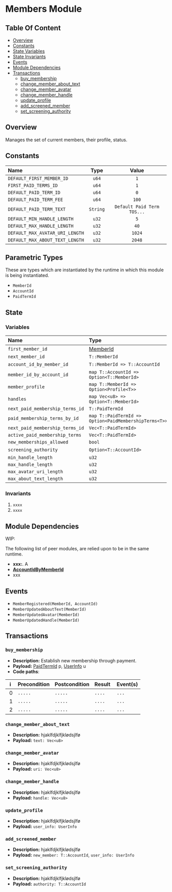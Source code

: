 
# Members Module

## Table Of Content

- [Overview](#overview)
- [Constants](#constants)
- [State Variables](#state-variables)
- [State Invariants](#state-invariants)
- [Events](#events)
- [Module Dependencies](#module-dependencies)
- [Transactions](#transactions)
  - [buy_membership](#buy_membership)
  - [change_member_about_text](#change_member_about_text)
  - [change_member_avatar](#change_member_avatar)
  - [change_member_handle](#change_member_handle)
  - [update_profile](#update_profile)
  - [add_screened_member](#add_screened_member)
  - [set_screening_authority](#set_screening_authority)

## Overview

Manages the set of current members, their profile, status.

## Constants

| Name                                  | Type                 | Value                             |
| :------------------------------------ |:--------------------:| :--------------------------------:|
| `DEFAULT_FIRST_MEMBER_ID`             | `u64`                | `1`                               |
| `FIRST_PAID_TERMS_ID`                 | `u64`                | `1`                               |
| `DEFAULT_PAID_TERM_ID`                | `u64`                | `0`                               |
| `DEFAULT_PAID_TERM_FEE`               | `u64`                | `100`                             |
| `DEFAULT_PAID_TERM_TEXT`              | `String`             | `Default Paid Term TOS...`        |
| `DEFAULT_MIN_HANDLE_LENGTH`           | `u32`                | `5`                               |
| `DEFAULT_MAX_HANDLE_LENGTH`           | `u32`                | `40`                              |
| `DEFAULT_MAX_AVATAR_URI_LENGTH`       | `u32`                | `1024`                            |
| `DEFAULT_MAX_ABOUT_TEXT_LENGTH`       | `u32`                | `2048`                            |

## Parametric Types

These are types which are instantiated by the runtime in which this module is being instantiated.

- `MemberId`
- `AccountId`
- `PaidTermId`

## State

### Variables

| Name                                | Type                                                    | Genesis                    | Default                             |
| :---------------------------------- |:------------------------------------------------------- |:--------------------------:|:-----------------------------------:|
| `first_member_id`                   | [MemberId](README.md#type-MemberId)                                           | `Yes`                      | `DEFAULT_FIRST_MEMBER_ID` |
| `next_member_id`                    | `T::MemberId`                                           | `No`                       | `DEFAULT_FIRST_MEMBER_ID`  |
| `account_id_by_member_id`           | `T::MemberId => T::AccountId`                           | `No`                       | - |
| `member_id_by_account_id`           | `map T::AccountId => Option<T::MemberId>`               | `No`                       | - |
| `member_profile`                    | `map T::MemberId => Option<Profile<T>>`                 | `No`                       | - |
| `handles`                           | `map Vec<u8> => Option<T::MemberId>`                    | `No`                       | - |
| `next_paid_membership_terms_id`     | `T::PaidTermId`                                         | `No`                       | `FIRST_PAID_TERMS_ID`|
| `paid_membership_terms_by_id`       | `map T::PaidTermId => Option<PaidMembershipTerms<T>>`   | `No`                       | `FIRST_PAID_TERMS_ID`|
| `next_paid_membership_terms_id`     | `Vec<T::PaidTermId>`                                    | `No`                       | `vec![DEFAULT_PAID_TERM_ID]`|
| `active_paid_membership_terms`      | `Vec<T::PaidTermId>`                                    | `No`                       | `vec![DEFAULT_PAID_TERM_ID]`|
| `new_memberships_allowed`           | `bool`                                                  | `No`                       | `true` |
| `screening_authority`               | `Option<T::AccountId>`                                  | `No`                       | - |
| `min_handle_length`                 | `u32`                                                   | `No`                       | `DEFAULT_MIN_HANDLE_LENGTH` |
| `max_handle_length`                 | `u32`                                                   | `No`                       | `DEFAULT_MAX_HANDLE_LENGTH` |
| `max_avatar_uri_length`             | `u32`                                                   | `No`                       | `DEFAULT_MAX_AVATAR_URI_LENGTH` |
| `max_about_text_length`             | `u32`                                                   | `No`                       | `DEFAULT_MAX_ABOUT_TEXT_LENGTH` |

### Invariants

1. `xxxx`
2. `xxxx`

## Module Dependencies

WIP:

The following list of peer modules, are relied upon to be in the same runtime.

- **xxx:**. A
- [**AccountIdByMemberId**](#AccountIdByMemberId)
- xxx

## Events

- `MemberRegistered(MemberId, AccountId)`
- `MemberUpdatedAboutText(MemberId)`
- `MemberUpdatedAvatar(MemberId)`
- `MemberUpdatedHandle(MemberId)`

## Transactions

### `buy_membership`

- **Description:** Establish new membership through payment.
- **Payload:** [PaidTermId](runtime-types.md#PaidTermId) p, [UserInfo](runtime-types.md#UserInfo) u
- **Code paths**:

| i     | Precondition                          | Postcondition                              | Result                     | Event(s)                  |
| :---: | :------------------------------------ |:-------------------------------------------|----------------------------|---------------------------|
| 0     | `.....`                               | `.....`                                    | `....`                     | `...`                     |
| 1     | `.....`                               | `.....`                                    | `....`                     | `...`                     |
| 2     | `.....`                               | `.....`                                    | `....`                     | `...`                     |


### `change_member_about_text`

- **Description:** hjaklfdjklfjklødsjlfø
- **Payload:** `text: Vec<u8>`

### `change_member_avatar`

- **Description:** hjaklfdjklfjklødsjlfø
- **Payload:** `uri: Vec<u8>`

### `change_member_handle`

- **Description:** hjaklfdjklfjklødsjlfø
- **Payload:** `handle: Vec<u8>`

### `update_profile`

- **Description:** hjaklfdjklfjklødsjlfø
- **Payload:** `user_info: UserInfo`

### `add_screened_member`

- **Description:** hjaklfdjklfjklødsjlfø
- **Payload:** `new_member: T::AccountId`, `user_info: UserInfo`

### `set_screening_authority`

- **Description:** hjaklfdjklfjklødsjlfø
- **Payload:** `authority: T::AccountId`
